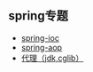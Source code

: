 ## spring专题
* [spring-ioc](spring-ioc/SPRING-IOC.md)
* [spring-aop](spring-aop/SPRING-AOP.md)
* [代理（jdk,cglib）](proxy/PROXY.md)
